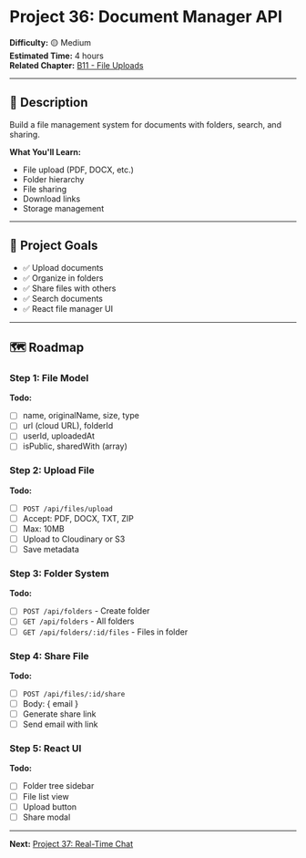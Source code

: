 # Project 36: Document Manager API

**Difficulty:** 🟡 Medium  
**Estimated Time:** 4 hours  
**Related Chapter:** [B11 - File Uploads](../chapters/B11_FILE_UPLOADS.md)

---

## 📝 Description

Build a file management system for documents with folders, search, and sharing.

**What You'll Learn:**
- File upload (PDF, DOCX, etc.)
- Folder hierarchy
- File sharing
- Download links
- Storage management

---

## 🎯 Project Goals

- ✅ Upload documents
- ✅ Organize in folders
- ✅ Share files with others
- ✅ Search documents
- ✅ React file manager UI

---

## 🗺️ Roadmap

### Step 1: File Model
**Todo:**
- [ ] name, originalName, size, type
- [ ] url (cloud URL), folderId
- [ ] userId, uploadedAt
- [ ] isPublic, sharedWith (array)

### Step 2: Upload File
**Todo:**
- [ ] `POST /api/files/upload`
- [ ] Accept: PDF, DOCX, TXT, ZIP
- [ ] Max: 10MB
- [ ] Upload to Cloudinary or S3
- [ ] Save metadata

### Step 3: Folder System
**Todo:**
- [ ] `POST /api/folders` - Create folder
- [ ] `GET /api/folders` - All folders
- [ ] `GET /api/folders/:id/files` - Files in folder

### Step 4: Share File
**Todo:**
- [ ] `POST /api/files/:id/share`
- [ ] Body: { email }
- [ ] Generate share link
- [ ] Send email with link

### Step 5: React UI
**Todo:**
- [ ] Folder tree sidebar
- [ ] File list view
- [ ] Upload button
- [ ] Share modal

---

**Next:** [Project 37: Real-Time Chat](37-realtime-chat.md)
